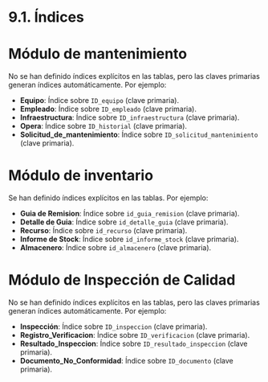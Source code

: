 # 9.1. Índices

# Módulo de mantenimiento

No se han definido índices explícitos en las tablas, pero las claves primarias generan índices automáticamente. Por ejemplo:
- **Equipo**: Índice sobre `ID_equipo` (clave primaria).
- **Empleado**: Índice sobre `ID_empleado` (clave primaria).
- **Infraestructura**: Índice sobre `ID_infraestructura` (clave primaria).
- **Opera**: Índice sobre `ID_historial` (clave primaria).
- **Solicitud_de_mantenimiento**: Índice sobre `ID_solicitud_mantenimiento` (clave primaria).


# Módulo de inventario

Se han definido índices explícitos en las tablas. Por ejemplo:
- **Guia de Remision**: Índice sobre `id_guia_remision` (clave primaria).
- **Detalle de Guia**: Índice sobre `id_detalle_guia` (clave primaria).
- **Recurso**: Índice sobre `id_recurso` (clave primaria).
- **Informe de Stock**: Índice sobre `id_informe_stock` (clave primaria).
- **Almacenero**: Índice sobre `id_almacenero` (clave primaria).

# Módulo de Inspección de Calidad
No se han definido índices explícitos en las tablas, pero las claves primarias generan índices automáticamente. Por ejemplo:

- **Inspección**: Índice sobre `ID_inspeccion` (clave primaria).
- **Registro_Verificacion**: Índice sobre `ID_verificacion` (clave primaria).
- **Resultado_Inspeccion**: Índice sobre `ID_resultado_inspeccion` (clave primaria).
- **Documento_No_Conformidad**: Índice sobre `ID_documento` (clave primaria).





